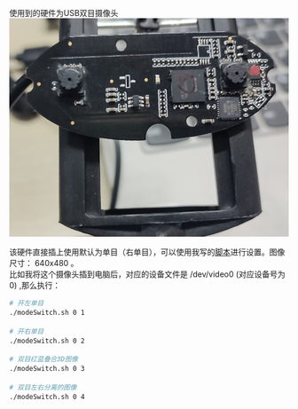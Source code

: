 使用到的硬件为USB双目摄像头  
![](camera.jpg)  

该硬件直接插上使用默认为单目（右单目），可以使用我写的[脚本](modeSwitch.sh)进行设置。图像尺寸： 640x480 。  
比如我将这个摄像头插到电脑后，对应的设备文件是 /dev/video0 (对应设备号为 0) ,那么执行：  
```bash
# 开左单目
./modeSwitch.sh 0 1

# 开右单目
./modeSwitch.sh 0 2

# 双目红蓝叠合3D图像
./modeSwitch.sh 0 3

# 双目左右分离的图像
./modeSwitch.sh 0 4
```